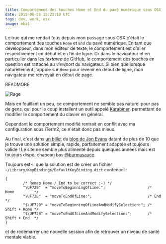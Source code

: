 ```yaml
---
title: Comportement des touches Home et End du pavé numérique sous OSX
date: 2015-06-26 15:23:10 UTC
tags: dev, work, osx
image: mba1
---
```

Le truc qui me rendait fous depuis mon passage sous OSX c'était le comportement des touches `Home` et `End` du pavé numérique. En tant que développeur, dans mon éditeur de texte, le comportement est d'aller respectivement en début et en fin de ligne. Or dans le navigateur et en particulier dans les *textarea* de GitHub, le comportement des touches en question est rattaché au *viewport* du navigateur. Si bien que lorsque naturellement j'appuie sur `Home` pour revenir en début de ligne, mon navigateur me renvoyait en début de page.

READMORE

![Rage](http://media.giphy.com/media/wvQIqJyNBOCjK/giphy.gif)

Mais en fouillant un peu, ce comportement ne semble pas naturel pour pas de gens, qui pour le coup installent un outil appelé [Karabiner](https://pqrs.org/osx/karabiner/), permettant de modifier le comportement du clavier en général.

Cependant le comportement modifié rentrait en conflit avec ma configuration sous iTerm2, ce n'était donc pas mieux.

Au final, c'est dans [un billet](http://www.evansweb.info/2005/03/24/mac-os-x-and-home-end-keys/) du [blog de Jon Evans](http://www.evansweb.info/) datant de plus de 10 que je trouve une solution simple, rapide, parfaitement adaptée et toujours valide&nbsp;! Le site ne semble plus alimenté depuis quelques années mais est toujours dispo, chapeau bas [@burmasauce](https://twitter.com/burmasauce).

Toujours est-il que la solution est de créer un fichier `~/Library/KeyBindings/DefaultKeyBinding.dict` contenant&nbsp;:

```
{
        /* Remap Home / End to be correct :-) */
        "\UF729"  = "moveToBeginningOfLine:";                   /* Home         */
        "\UF72B"  = "moveToEndOfLine:";                         /* End          */
        "$\UF729" = "moveToBeginningOfLineAndModifySelection:"; /* Shift + Home */
        "$\UF72B" = "moveToEndOfLineAndModifySelection:";       /* Shift + End  */
}
```

et de redémarrer une nouvelle session afin de retrouver un niveau de santé mentale viable.
